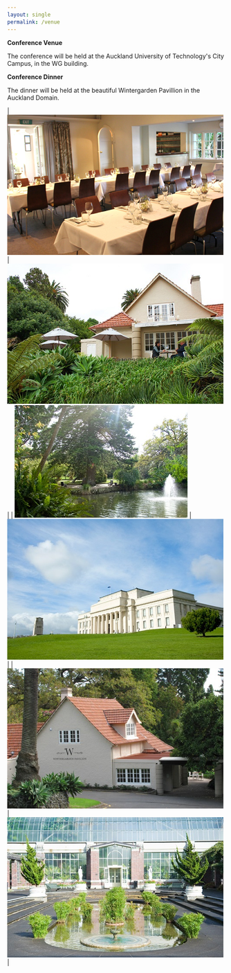 ```yaml
---
layout: single
permalink: /venue
---
```

**Conference Venue**

The conference will be held at the Auckland University of Technology's City Campus, in the WG building.

**Conference Dinner**

The dinner will be held at the beautiful Wintergarden Pavillion in the Auckland Domain.

| <img src="/assets/images/wintergarden_01.jpg"> | <img src="/assets/images/wintergarden_02.jpg"> |
| <img src="/assets/images/wintergarden_03.jpg"> | <img src="/assets/images/wintergarden_04.jpg"> |
| <img src="/assets/images/wintergarden_05.jpg"> | <img src="/assets/images/wintergarden_06.jpg"> |